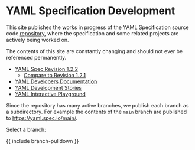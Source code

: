 ---
---
YAML Specification Development
==============================

This site publishes the works in progress of the YAML Specification source code
[repository](https://github.com/yaml/yaml-spec), where the specification and
some related projects are actively being worked on.

The contents of this site are constantly changing and should not ever be
referenced permanently.

* [YAML Spec Revision 1.2.2](spec)
  * [Compare to Revision 1.2.1](review)
* [YAML Developers Documentation](doc)
* [YAML Development Stories](story)
* [YAML Interactive Playground](playground)

Since the repository has many active branches, we publish each branch as a
subdirectory.
For example the contents of the `main` branch are published to
<https://yaml.spec.io/main/>.

Select a branch:

{{ include branch-pulldown }}
